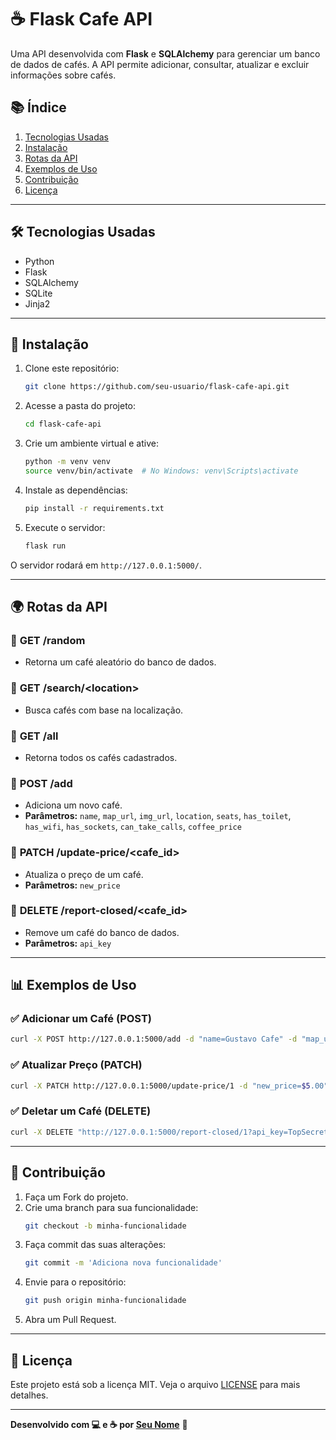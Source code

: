 # ☕ **Flask Cafe API**

Uma API desenvolvida com **Flask** e **SQLAlchemy** para gerenciar um banco de dados de cafés. A API permite adicionar, consultar, atualizar e excluir informações sobre cafés.

## 📚 **Índice**
1. [Tecnologias Usadas](#-tecnologias-usadas)
2. [Instalação](#-instalação)
3. [Rotas da API](#-rotas-da-api)
4. [Exemplos de Uso](#-exemplos-de-uso)
5. [Contribuição](#-contribuição)
6. [Licença](#-licença)

---

## 🛠️ **Tecnologias Usadas**

- Python
- Flask
- SQLAlchemy
- SQLite
- Jinja2

---

## 🚀 **Instalação**

1. Clone este repositório:
   ```bash
   git clone https://github.com/seu-usuario/flask-cafe-api.git
   ```
2. Acesse a pasta do projeto:
   ```bash
   cd flask-cafe-api
   ```
3. Crie um ambiente virtual e ative:
   ```bash
   python -m venv venv
   source venv/bin/activate  # No Windows: venv\Scripts\activate
   ```
4. Instale as dependências:
   ```bash
   pip install -r requirements.txt
   ```
5. Execute o servidor:
   ```bash
   flask run
   ```

O servidor rodará em `http://127.0.0.1:5000/`.

---

## 🌍 **Rotas da API**

### 🔹 **GET /random**
- Retorna um café aleatório do banco de dados.

### 🔹 **GET /search/&lt;location&gt;**
- Busca cafés com base na localização.

### 🔹 **GET /all**
- Retorna todos os cafés cadastrados.

### 🔹 **POST /add**
- Adiciona um novo café.
- **Parâmetros:** `name`, `map_url`, `img_url`, `location`, `seats`, `has_toilet`, `has_wifi`, `has_sockets`, `can_take_calls`, `coffee_price`

### 🔹 **PATCH /update-price/&lt;cafe_id&gt;**
- Atualiza o preço de um café.
- **Parâmetros:** `new_price`

### 🔹 **DELETE /report-closed/&lt;cafe_id&gt;**
- Remove um café do banco de dados.
- **Parâmetros:** `api_key`

---

## 📊 **Exemplos de Uso**

### ✅ **Adicionar um Café (POST)**
```bash
curl -X POST http://127.0.0.1:5000/add -d "name=Gustavo Cafe" -d "map_url=http://map.url" -d "img_url=http://img.url" -d "location=Brasilia" -d "seats=80" -d "has_toilet=true" -d "has_wifi=true" -d "has_sockets=true" -d "can_take_calls=true" -d "coffee_price=$4.50"
```

### ✅ **Atualizar Preço (PATCH)**
```bash
curl -X PATCH http://127.0.0.1:5000/update-price/1 -d "new_price=$5.00"
```

### ✅ **Deletar um Café (DELETE)**
```bash
curl -X DELETE "http://127.0.0.1:5000/report-closed/1?api_key=TopSecretAPIKey"
```

---

## 🤝 **Contribuição**

1. Faça um Fork do projeto.
2. Crie uma branch para sua funcionalidade:
   ```bash
   git checkout -b minha-funcionalidade
   ```
3. Faça commit das suas alterações:
   ```bash
   git commit -m 'Adiciona nova funcionalidade'
   ```
4. Envie para o repositório:
   ```bash
   git push origin minha-funcionalidade
   ```
5. Abra um Pull Request.

---

## 📄 **Licença**

Este projeto está sob a licença MIT. Veja o arquivo [LICENSE](LICENSE) para mais detalhes.

---

**Desenvolvido com 💻 e ☕ por [Seu Nome](https://github.com/seu-usuario)** 🚀

